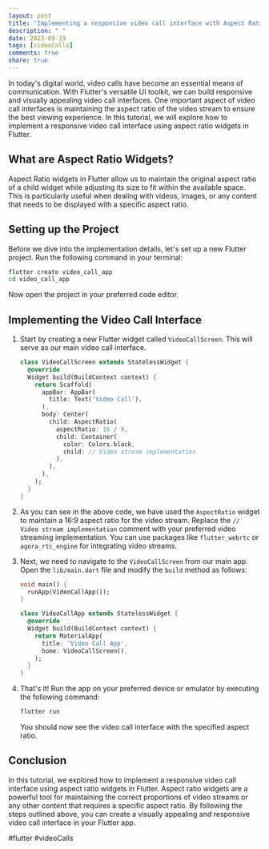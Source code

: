 ```yaml
---
layout: post
title: "Implementing a responsive video call interface with Aspect Ratio widgets in Flutter"
description: " "
date: 2023-09-19
tags: [videoCalls]
comments: true
share: true
---
```


In today's digital world, video calls have become an essential means of communication. With Flutter's versatile UI toolkit, we can build responsive and visually appealing video call interfaces. One important aspect of video call interfaces is maintaining the aspect ratio of the video stream to ensure the best viewing experience. In this tutorial, we will explore how to implement a responsive video call interface using aspect ratio widgets in Flutter.

## What are Aspect Ratio Widgets?

Aspect Ratio widgets in Flutter allow us to maintain the original aspect ratio of a child widget while adjusting its size to fit within the available space. This is particularly useful when dealing with videos, images, or any content that needs to be displayed with a specific aspect ratio.

## Setting up the Project

Before we dive into the implementation details, let's set up a new Flutter project. Run the following command in your terminal:

```bash
flutter create video_call_app
cd video_call_app
```

Now open the project in your preferred code editor.

## Implementing the Video Call Interface

1. Start by creating a new Flutter widget called `VideoCallScreen`. This will serve as our main video call interface.

   ```dart
   class VideoCallScreen extends StatelessWidget {
     @override
     Widget build(BuildContext context) {
       return Scaffold(
         appBar: AppBar(
           title: Text('Video Call'),
         ),
         body: Center(
           child: AspectRatio(
             aspectRatio: 16 / 9,
             child: Container(
               color: Colors.black,
               child: // Video stream implementation
             ),
           ),
         ),
       );
     }
   }
   ```

2. As you can see in the above code, we have used the `AspectRatio` widget to maintain a 16:9 aspect ratio for the video stream. Replace the `// Video stream implementation` comment with your preferred video streaming implementation. You can use packages like `flutter_webrtc` or `agora_rtc_engine` for integrating video streams.

3. Next, we need to navigate to the `VideoCallScreen` from our main app. Open the `lib/main.dart` file and modify the `build` method as follows:

   ```dart
   void main() {
     runApp(VideoCallApp());
   }

   class VideoCallApp extends StatelessWidget {
     @override
     Widget build(BuildContext context) {
       return MaterialApp(
         title: 'Video Call App',
         home: VideoCallScreen(),
       );
     }
   }
   ```

4. That's it! Run the app on your preferred device or emulator by executing the following command:

   ```bash
   flutter run
   ```

   You should now see the video call interface with the specified aspect ratio.

## Conclusion

In this tutorial, we explored how to implement a responsive video call interface using aspect ratio widgets in Flutter. Aspect ratio widgets are a powerful tool for maintaining the correct proportions of video streams or any other content that requires a specific aspect ratio. By following the steps outlined above, you can create a visually appealing and responsive video call interface in your Flutter app.

#flutter #videoCalls